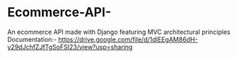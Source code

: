# Ecommerce-API-
An ecommerce API made with Django featuring MVC architectural principles
Documentation:- https://drive.google.com/file/d/1dIEEgAM86dH-y29dJchfZJfTgSoFSI23/view?usp=sharing
